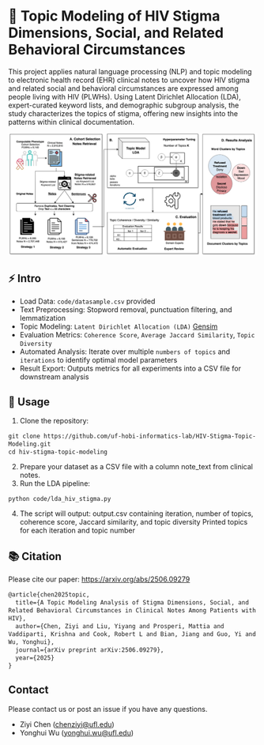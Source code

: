 # 📖 Topic Modeling of HIV Stigma Dimensions, Social, and Related Behavioral Circumstances

This project applies natural language processing (NLP) and topic modeling to electronic health record (EHR) clinical notes to uncover how HIV stigma and related social and behavioral circumstances are expressed among people living with HIV (PLWHs). Using Latent Dirichlet Allocation (LDA), expert-curated keyword lists, and demographic subgroup analysis, the study characterizes the topics of stigma, offering new insights into the patterns within clinical documentation.

![Demo Screenshot](image/flow_chart.png)


## ⚡ Intro
- Load Data: `code/datasample.csv` provided
- Text Preprocessing:
  Stopword removal, punctuation filtering, and lemmatization
- Topic Modeling: `Latent Dirichlet Allocation (LDA)` [Gensim](https://radimrehurek.com/gensim/models/ldamodel.html) 
- Evaluation Metrics: `Coherence Score`, `Average Jaccard Similarity`, `Topic Diversity`
- Automated Analysis: Iterate over multiple `numbers of topics` and `iterations` to identify optimal model parameters
- Result Export: Outputs metrics for all experiments into a CSV file for downstream analysis

## 🚀 Usage

1. Clone the repository:
```shell script
git clone https://github.com/uf-hobi-informatics-lab/HIV-Stigma-Topic-Modeling.git
cd hiv-stigma-topic-modeling
```
2. Prepare your dataset as a CSV file with a column note_text from clinical notes.
3. Run the LDA pipeline:
```shell script
python code/lda_hiv_stigma.py
```
4. The script will output:
output.csv containing iteration, number of topics, coherence score, Jaccard similarity, and topic diversity
Printed topics for each iteration and topic number

## 📚 Citation
Please cite our paper: https://arxiv.org/abs/2506.09279
```
@article{chen2025topic,
  title={A Topic Modeling Analysis of Stigma Dimensions, Social, and Related Behavioral Circumstances in Clinical Notes Among Patients with HIV},
  author={Chen, Ziyi and Liu, Yiyang and Prosperi, Mattia and Vaddiparti, Krishna and Cook, Robert L and Bian, Jiang and Guo, Yi and Wu, Yonghui},
  journal={arXiv preprint arXiv:2506.09279},
  year={2025}
}
```

## Contact
Please contact us or post an issue if you have any questions.
* Ziyi Chen (chenziyi@ufl.edu)
* Yonghui Wu (yonghui.wu@ufl.edu)
